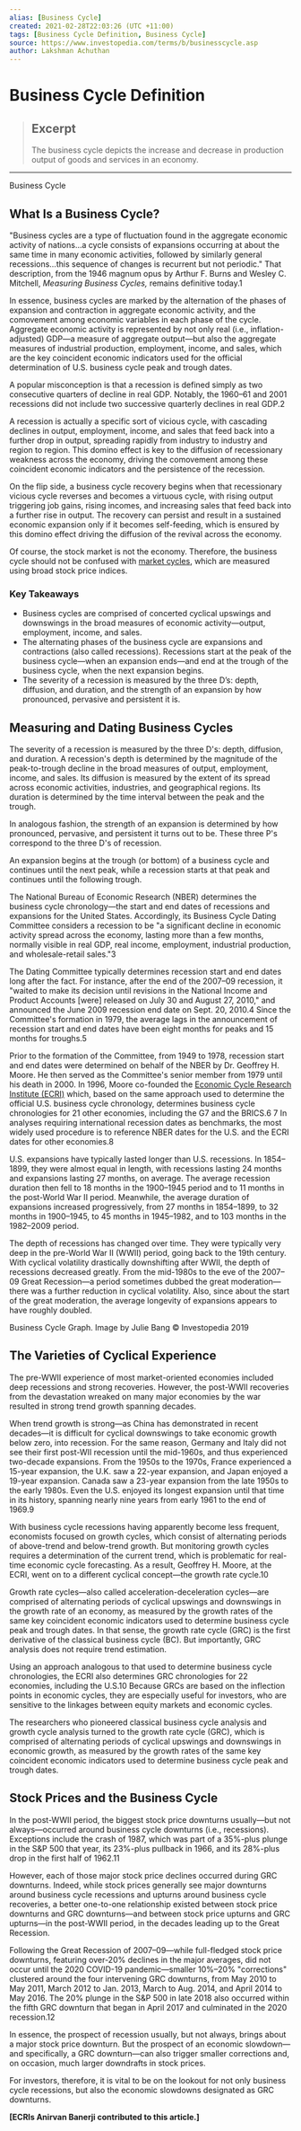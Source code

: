 ```yaml
---
alias: [Business Cycle]
created: 2021-02-28T22:03:26 (UTC +11:00)
tags: [Business Cycle Definition, Business Cycle]
source: https://www.investopedia.com/terms/b/businesscycle.asp
author: Lakshman Achuthan
---
```


# Business Cycle Definition

> ## Excerpt
> The business cycle depicts the increase and decrease in production output of goods and services in an economy.

---

Business Cycle
## What Is a Business Cycle?

"Business cycles are a type of fluctuation found in the aggregate economic activity of nations…a cycle consists of expansions occurring at about the same time in many economic activities, followed by similarly general recessions…this sequence of changes is recurrent but not periodic." That description, from the 1946 magnum opus by Arthur F. Burns and Wesley C. Mitchell, _Measuring Business Cycles,_ remains definitive today.1

In essence, business cycles are marked by the alternation of the phases of expansion and contraction in aggregate economic activity, and the comovement among economic variables in each phase of the cycle. Aggregate economic activity is represented by not only real (i.e., inflation-adjusted) GDP—a measure of aggregate output—but also the aggregate measures of industrial production, employment, income, and sales, which are the key coincident economic indicators used for the official determination of U.S. business cycle peak and trough dates. 

A popular misconception is that a recession is defined simply as two consecutive quarters of decline in real GDP. Notably, the 1960–61 and 2001 recessions did not include two successive quarterly declines in real GDP.2 

A recession is actually a specific sort of vicious cycle, with cascading declines in output, employment, income, and sales that feed back into a further drop in output, spreading rapidly from industry to industry and region to region. This domino effect is key to the diffusion of recessionary weakness across the economy, driving the comovement among these coincident economic indicators and the persistence of the recession.

On the flip side, a business cycle recovery begins when that recessionary vicious cycle reverses and becomes a virtuous cycle, with rising output triggering job gains, rising incomes, and increasing sales that feed back into a further rise in output. The recovery can persist and result in a sustained economic expansion only if it becomes self-feeding, which is ensured by this domino effect driving the diffusion of the revival across the economy. 

Of course, the stock market is not the economy. Therefore, the business cycle should not be confused with [market cycles](https://www.investopedia.com/terms/m/market_cycles.asp), which are measured using broad stock price indices.

### Key Takeaways

-   Business cycles are comprised of concerted cyclical upswings and downswings in the broad measures of economic activity—output, employment, income, and sales.
-   The alternating phases of the business cycle are expansions and contractions (also called recessions). Recessions start at the peak of the business cycle—when an expansion ends—and end at the trough of the business cycle, when the next expansion begins.
-   The severity of a recession is measured by the three D’s: depth, diffusion, and duration, and the strength of an expansion by how pronounced, pervasive and persistent it is.

## Measuring and Dating Business Cycles

The severity of a recession is measured by the three D's: depth, diffusion, and duration. A recession's depth is determined by the magnitude of the peak-to-trough decline in the broad measures of output, employment, income, and sales. Its diffusion is measured by the extent of its spread across economic activities, industries, and geographical regions. Its duration is determined by the time interval between the peak and the trough. 

In analogous fashion, the strength of an expansion is determined by how pronounced, pervasive, and persistent it turns out to be. These three P's correspond to the three D's of recession.

An expansion begins at the trough (or bottom) of a business cycle and continues until the next peak, while a recession starts at that peak and continues until the following trough.

The National Bureau of Economic Research (NBER) determines the business cycle chronology—the start and end dates of recessions and expansions for the United States. Accordingly, its Business Cycle Dating Committee considers a recession to be "a significant decline in economic activity spread across the economy, lasting more than a few months, normally visible in real GDP, real income, employment, industrial production, and wholesale-retail sales."3

The Dating Committee typically determines recession start and end dates long after the fact. For instance, after the end of the 2007–09 recession, it "waited to make its decision until revisions in the National Income and Product Accounts \[were\] released on July 30 and August 27, 2010," and announced the June 2009 recession end date on Sept. 20, 2010.4 Since the Committee's formation in 1979, the average lags in the announcement of recession start and end dates have been eight months for peaks and 15 months for troughs.5

Prior to the formation of the Committee, from 1949 to 1978, recession start and end dates were determined on behalf of the NBER by Dr. Geoffrey H. Moore. He then served as the Committee's senior member from 1979 until his death in 2000. In 1996, Moore co-founded the [Economic Cycle Research Institute (ECRI)](https://en.wikipedia.org/wiki/Economic_Cycle_Research_Institute) which, based on the same approach used to determine the official U.S. business cycle chronology, determines business cycle chronologies for 21 other economies, including the G7 and the BRICS.6 7 In analyses requiring international recession dates as benchmarks, the most widely used procedure is to reference NBER dates for the U.S. and the ECRI dates for other economies.8

U.S. expansions have typically lasted longer than U.S. recessions. In 1854–1899, they were almost equal in length, with recessions lasting 24 months and expansions lasting 27 months, on average. The average recession duration then fell to 18 months in the 1900–1945 period and to 11 months in the post-World War II period. Meanwhile, the average duration of expansions increased progressively, from 27 months in 1854–1899, to 32 months in 1900–1945, to 45 months in 1945–1982, and to 103 months in the 1982–2009 period. 

The depth of recessions has changed over time. They were typically very deep in the pre-World War II (WWII) period, going back to the 19th century. With cyclical volatility drastically downshifting after WWII, the depth of recessions decreased greatly. From the mid-1980s to the eve of the 2007–09 Great Recession—a period sometimes dubbed the great moderation—there was a further reduction in cyclical volatility. Also, since about the start of the great moderation, the average longevity of expansions appears to have roughly doubled.

Business Cycle Graph. Image by Julie Bang © Investopedia 2019

## The Varieties of Cyclical Experience

The pre-WWII experience of most market-oriented economies included deep recessions and strong recoveries. However, the post-WWII recoveries from the devastation wreaked on many major economies by the war resulted in strong trend growth spanning decades. 

When trend growth is strong—as China has demonstrated in recent decades—it is difficult for cyclical downswings to take economic growth below zero, into recession. For the same reason, Germany and Italy did not see their first post-WII recession until the mid-1960s, and thus experienced two-decade expansions. From the 1950s to the 1970s, France experienced a 15-year expansion, the U.K. saw a 22-year expansion, and Japan enjoyed a 19-year expansion. Canada saw a 23-year expansion from the late 1950s to the early 1980s. Even the U.S. enjoyed its longest expansion until that time in its history, spanning nearly nine years from early 1961 to the end of 1969.9 

With business cycle recessions having apparently become less frequent, economists focused on growth cycles, which consist of alternating periods of above-trend and below-trend growth. But monitoring growth cycles requires a determination of the current trend, which is problematic for real-time economic cycle forecasting. As a result, Geoffrey H. Moore, at the ECRI, went on to a different cyclical concept—the growth rate cycle.10 

Growth rate cycles—also called acceleration-deceleration cycles—are comprised of alternating periods of cyclical upswings and downswings in the growth rate of an economy, as measured by the growth rates of the same key coincident economic indicators used to determine business cycle peak and trough dates. In that sense, the growth rate cycle (GRC) is the first derivative of the classical business cycle (BC). But importantly, GRC analysis does not require trend estimation.

Using an approach analogous to that used to determine business cycle chronologies, the ECRI also determines GRC chronologies for 22 economies, including the U.S.10 Because GRCs are based on the inflection points in economic cycles, they are especially useful for investors, who are sensitive to the linkages between equity markets and economic cycles.

The researchers who pioneered classical business cycle analysis and growth cycle analysis turned to the growth rate cycle (GRC), which is comprised of alternating periods of cyclical upswings and downswings in economic growth, as measured by the growth rates of the same key coincident economic indicators used to determine business cycle peak and trough dates.

## Stock Prices and the Business Cycle

In the post-WWII period, the biggest stock price downturns usually—but not always—occurred around business cycle downturns (i.e., recessions). Exceptions include the crash of 1987, which was part of a 35%-plus plunge in the S&P 500 that year, its 23%-plus pullback in 1966, and its 28%-plus drop in the first half of 1962.11 

However, each of those major stock price declines occurred during GRC downturns. Indeed, while stock prices generally see major downturns around business cycle recessions and upturns around business cycle recoveries, a better one-to-one relationship existed between stock price downturns and GRC downturns—and between stock price upturns and GRC upturns—in the post-WWII period, in the decades leading up to the Great Recession. 

Following the Great Recession of 2007–09—while full-fledged stock price downturns, featuring over-20% declines in the major averages, did not occur until the 2020 COVID-19 pandemic—smaller 10%–20% "corrections" clustered around the four intervening GRC downturns, from May 2010 to May 2011, March 2012 to Jan. 2013, March to Aug. 2014, and April 2014 to May 2016. The 20% plunge in the S&P 500 in late 2018 also occurred within the fifth GRC downturn that began in April 2017 and culminated in the 2020 recession.12

In essence, the prospect of recession usually, but not always, brings about a major stock price downturn. But the prospect of an economic slowdown—and specifically, a GRC downturn—can also trigger smaller corrections and, on occasion, much larger downdrafts in stock prices. 

For investors, therefore, it is vital to be on the lookout for not only business cycle recessions, but also the economic slowdowns designated as GRC downturns.

**\[ECRIs Anirvan Banerji contributed to this article.\]**
